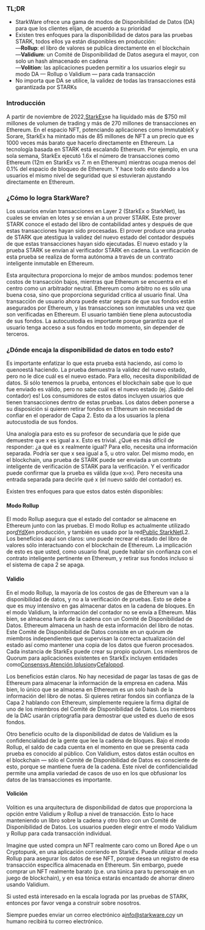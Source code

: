 ### TL;DR

* StarkWare ofrece una gama de modos de Disponibilidad de Datos (DA) para que los clientes elijan, de acuerdo a su prioridad
* Existen tres enfoques para la disponibilidad de datos para las pruebas STARK, todos ellos ya están disponibles en producción:\
  —**Rollup**: el libro de valores se publica directamente en el blockchain\
  —**Validium**: un Comité de Disponibilidad de Datos asegura el mayor, con solo un hash almacenado en cadena\
  —**Volition**: las aplicaciones pueden permitir a los usuarios elegir su modo DA — Rollup o Validium — para cada transacción
* No importa que DA se utilice, la validez de todas las transacciones está garantizada por STARKs

### Introducción

A partir de noviembre de 2022,[StarkEx](https://starkware.co/starkex/)se ha liquidado más de $750 mil millones de volumen de trading y más de 270 millones de transacciones en Ethereum. En el espacio NFT, potenciando aplicaciones como ImmutableX y Sorare, StarkEx ha mintado más de 85 millones de NFT a un precio que es 1000 veces más barato que hacerlo directamente en Ethereum. La tecnología basada en STARK está escalando Ethereum. Por ejemplo, en una sola semana, StarkEx ejecutó 1.6x el número de transacciones como Ethereum (12m en StarkEx vs 7. m en Ethereum) mientras ocupa menos del 0.1% del espacio de bloqueo de Ethereum. Y hace todo esto dando a los usuarios el mismo nivel de seguridad que si estuvieran ajustando directamente en Ethereum.

### ¿Cómo lo logra StarkWare?

Los usuarios envían transacciones en Layer 2 (StarkEx o StarkNet), las cuales se envían en lotes y se envían a un prover STARK. Este prover STARK conoce el estado del libro de contabilidad antes y después de que estas transacciones hayan sido procesadas. El prover produce una prueba de STARK que atestigua la validez del nuevo estado del contador después de que estas transacciones hayan sido ejecutadas. El nuevo estado y la prueba STARK se envían al verificador STARK en cadena. La verificación de esta prueba se realiza de forma autónoma a través de un contrato inteligente inmutable en Ethereum.

Esta arquitectura proporciona lo mejor de ambos mundos: podemos tener costos de transacción bajos, mientras que Ethereum se encuentra en el centro como un arbitrador neutral. Ethereum como árbitro no es sólo una buena cosa, sino que proporciona seguridad crítica al usuario final. Una transacción de usuario ahora puede estar segura de que sus fondos están asegurados por Ethereum, y las transacciones son inmutables una vez que son verificadas en Ethereum. El usuario también tiene plena autocustodia de sus fondos. La autocustodia es importante porque garantiza que el usuario tenga acceso a sus fondos en todo momento, sin depender de terceros.

### ¿Dónde encaja la disponibilidad de datos en todo esto?

Es importante enfatizar lo que esta prueba está haciendo, así como lo que*no*está haciendo. La prueba demuestra la validez del nuevo estado, pero no le dice cuál es el nuevo estado. Para ello, necesita disponibilidad de datos. Si sólo tenemos la prueba, entonces el blockchain sabe que lo que fue enviado es válido, pero no sabe cuál es el nuevo estado (ej. ¡Saldo del contador) es! Los consumidores de estos datos incluyen usuarios que tienen transacciones dentro de estas pruebas. Los datos deben ponerse a su disposición si quieren retirar fondos en Ethereum sin necesidad de confiar en el operador de Capa 2. Esto da a los usuarios la plena autocustodia de sus fondos.

Una analogía para esto es su profesor de secundaria que le pide que demuestre que x es igual a x. Esto es trivial. ¿Qué es más difícil de responder: ¿a qué es x realmente igual? Para ello, necesita una información separada. Podría ser que x sea igual a 5, u otro valor. Del mismo modo, en el blockchain, una prueba de STARK puede ser enviada a un contrato inteligente de verificación de STARK para la verificación. Y el verificador puede confirmar que la prueba es válida (que x=x). Pero necesita una entrada separada para decirle qué x (el nuevo saldo del contador) es.

Existen tres enfoques para que estos datos estén disponibles:

#### Modo Rollup

El modo Rollup asegura que el estado del contador se almacene en Ethereum junto con las pruebas. El modo Rollup es actualmente utilizado por[dYdX](https://dydx.exchange/)en producción, y también es usado por la red[Public StarkNet](http://starknet.io/)L2. Los beneficios aquí son claros: uno puede recrear el estado del libro de valores sólo interactuando con el blockchain de Ethereum. La implicación de esto es que usted, como usuario final, puede hablar sin confianza con el contrato inteligente pertinente en Ethereum, y retirar sus fondos incluso si el sistema de capa 2 se apaga.

#### Validio

En el modo Rollup, la mayoría de los costos de gas de Ethereum van a la disponibilidad de datos, y no a la verificación de pruebas. Esto se debe a que es muy intensivo en gas almacenar datos en la cadena de bloques. En el modo Validium, la información del contador no se envía a Ethereum. Más bien, se almacena fuera de la cadena con un Comité de Disponibilidad de Datos. Ethereum almacena un hash de esta información del libro de notas. Este Comité de Disponibilidad de Datos consiste en un quórum de miembros independientes que supervisan la correcta actualización del estado así como mantener una copia de los datos que fueron procesados. Cada instancia de StarkEx puede crear su propio quórum. Los miembros de Quorum para aplicaciones existentes en StarkEx incluyen entidades como[Consensys](https://consensys.net/),[Atención](https://nethermind.io/),[Iqlusion](https://iqlusion.io/)y[Cefalopod](https://cephalopod.equipment/).

Los beneficios están claros. No hay necesidad de pagar las tasas de gas de Ethereum para almacenar la información de la empresa en cadena. Más bien, lo único que se almacena en Ethereum es un solo hash de la información del libro de notas. Si quieres retirar fondos sin confianza de la Capa 2 hablando con Ethereum, simplemente requiere la firma digital de uno de los miembros del Comité de Disponibilidad de Datos. Los miembros de la DAC usarán criptografía para demostrar que usted es dueño de esos fondos.

Otro beneficio oculto de la disponibilidad de datos de Validium es la confidencialidad de la gente que lee la cadena de bloques. Bajo el modo Rollup, el saldo de cada cuenta en el momento en que se presenta cada prueba es conocido al público. Con Validium, estos datos están ocultos en el blockchain — sólo el Comité de Disponibilidad de Datos es consciente de esto, porque se mantiene fuera de la cadena. Este nivel de confidencialidad permite una amplia variedad de casos de uso en los que obfusionar los datos de las transacciones es importante.

#### Volición

Volition es una arquitectura de disponibilidad de datos que proporciona la opción entre Validium y Rollup a nivel de transacción. Esto lo hace manteniendo un libro sobre la cadena y otro libro con un Comité de Disponibilidad de Datos. Los usuarios pueden elegir entre el modo Validium y Rollup para cada transacción individual.

Imagine que usted compra un NFT realmente caro como un Bored Ape o un Cryptopunk, en una aplicación corriendo en StarkEx. Puede utilizar el modo Rollup para asegurar los datos de ese NFT, porque desea un registro de esa transacción específica almacenada en Ethereum. Sin embargo, puede comprar un NFT realmente barato (p.e. una túnica para tu personaje en un juego de blockchain), y en esa tónica estarás encantado de ahorrar dinero usando Validium.

Si usted está interesado en la escala lograda por las pruebas de STARK, entonces por favor venga a construir sobre nosotros.



Siempre puedes enviar un correo electrónico a[info@starkware.co](mailto:info@starkware.co)y un humano recibirá tu correo electrónico.